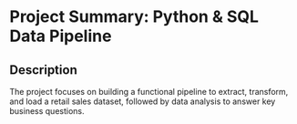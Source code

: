 <h1>Project Summary: Python & SQL Data Pipeline</h1>



<h2>Description</h2>
The project focuses on building a functional pipeline to extract, transform, and load a retail sales dataset, followed by data analysis to answer key business questions.

